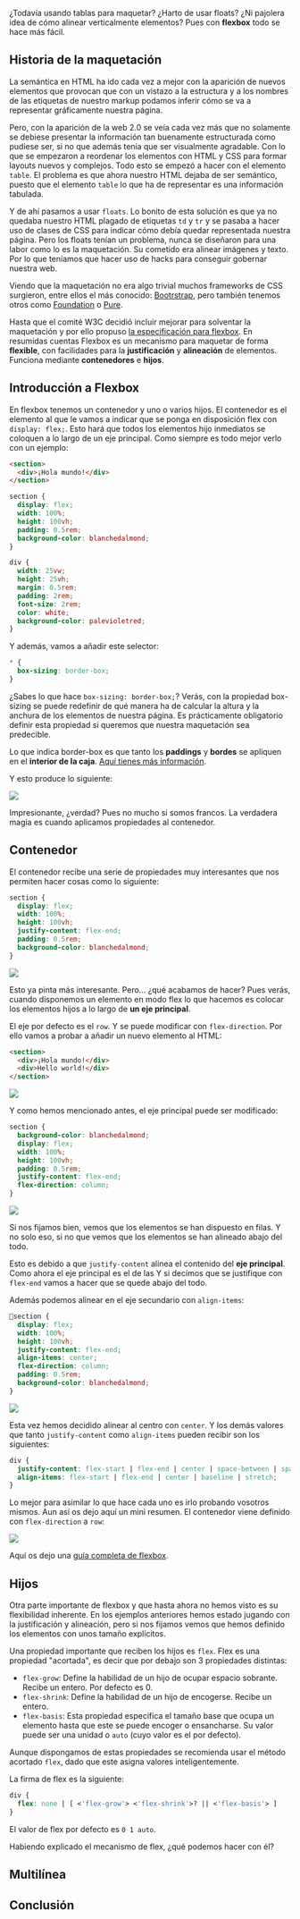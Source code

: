 ¿Todavía usando tablas para maquetar? ¿Harto de usar floats? ¿Ni pajolera idea de cómo alinear verticalmente elementos? Pues con __flexbox__ todo se hace más fácil.
<!-- more -->

<!-- START doctoc -->

<!-- END doctoc -->

## Historia de la maquetación

La semántica en HTML ha ido cada vez a mejor con la aparición de nuevos elementos que provocan que con un vistazo a la estructura y a los nombres de las etiquetas de nuestro markup podamos inferir cómo se va a representar gráficamente nuestra página.

Pero, con la aparición de la web 2.0 se veía cada vez más que no solamente se debiese presentar la información tan buenamente estructurada como pudiese ser, si no que además tenía que ser visualmente agradable. Con lo que se empezaron a reordenar los elementos con HTML y CSS para formar layouts nuevos y complejos. Todo esto se empezó a hacer con el elemento `table`. El problema es que ahora nuestro HTML dejaba de ser semántico, puesto que el elemento `table` lo que ha de representar es una información tabulada.

Y de ahí pasamos a usar `floats`. Lo bonito de esta solución es que ya no quedaba nuestro HTML plagado de etiquetas `td` y `tr` y se pasaba a hacer uso de clases de CSS para indicar cómo debía quedar representada nuestra página. Pero los floats tenían un problema, nunca se diseñaron para una labor como lo es la maquetación. Su cometido era alinear imágenes y texto. Por lo que teníamos que hacer uso de hacks para conseguir gobernar nuestra web.

Viendo que la maquetación no era algo trivial muchos frameworks de CSS surgieron, entre ellos el más conocido: [Bootrstrap](https://getbootstrap.com/), pero también tenemos otros como [Foundation](https://foundation.zurb.com/) o [Pure](https://purecss.io/).

Hasta que el comité W3C decidió incluir mejorar para solventar la maquetación y por ello propuso [la especificación para flexbox](https://www.w3.org/TR/css-flexbox-1/). En resumidas cuentas Flexbox es un mecanismo para maquetar de forma __flexible__, con facilidades para la __justificación__ y __alineación__ de elementos. Funciona mediante __contenedores__ e __hijos__.

## Introducción a Flexbox

En flexbox tenemos un contenedor y uno o varios hijos. El contenedor es el elemento al que le vamos a indicar que se ponga en disposición flex con `display: flex;`. Esto hará que todos los elementos hijo inmediatos se coloquen a lo largo de un eje principal. Como siempre es todo mejor verlo con un ejemplo:

```html
<section>
  <div>¡Hola mundo!</div>
</section>
```

```css
section {
  display: flex;
  width: 100%;
  height: 100vh;
  padding: 0.5rem;
  background-color: blanchedalmond;
}

div {
  width: 25vw;
  height: 25vh;
  margin: 0.5rem;
  padding: 2rem;
  font-size: 2rem;
  color: white;
  background-color: palevioletred;
}
```

Y además, vamos a añadir este selector:

```css
* {
  box-sizing: border-box;
}
```

¿Sabes lo que hace `box-sizing: border-box;`? Verás, con la propiedad box-sizing se puede redefinir de qué manera ha de calcular la altura y la anchura de los elementos de nuestra página. Es prácticamente obligatorio definir esta propiedad si queremos que nuestra maquetación sea predecible.

Lo que indica border-box es que tanto los __paddings__ y __bordes__ se apliquen en el __interior de la caja__. [Aquí tienes más información](https://developer.mozilla.org/en-US/docs/Web/CSS/box-sizing).

Y esto produce lo siguiente:

![](../imgs/maquetacion-con-flexbox/css-flexbox-basico.png)

Impresionante, ¿verdad? Pues no mucho si somos francos. La verdadera magia es cuando aplicamos propiedades al contenedor.

## Contenedor

El contenedor recibe una serie de propiedades muy interesantes que nos permiten hacer cosas como lo siguiente:

```css
section {
  display: flex;
  width: 100%;
  height: 100vh;
  justify-content: flex-end;
  padding: 0.5rem;
  background-color: blanchedalmond;
}
```

![](../imgs/maquetacion-con-flexbox/css-flexbox-flex-end.png)

Esto ya pinta más interesante. Pero... ¿qué acabamos de hacer? Pues verás, cuando disponemos un elemento en modo flex lo que hacemos es colocar los elementos hijos a lo largo de __un eje principal__.

El eje por defecto es el `row`. Y se puede modificar con `flex-direction`. Por ello vamos a probar a añadir un nuevo elemento al HTML:

```html
<section>
  <div>¡Hola mundo!</div>
  <div>Hello world!</div>
</section>
```

![](../imgs/maquetacion-con-flexbox/css-flexbox-flex-direction.png)

Y como hemos mencionado antes, el eje principal puede ser modificado:

```css
section {
  background-color: blanchedalmond;
  display: flex;
  width: 100%;
  height: 100vh;
  padding: 0.5rem;
  justify-content: flex-end;
  flex-direction: column;
}
```

![](../imgs/maquetacion-con-flexbox/css-flexbox-flex-direction-column.png)

Si nos fijamos bien, vemos que los elementos se han dispuesto en filas. Y no solo eso, si no que vemos que los elementos se han alineado abajo del todo.

Esto es debido a que `justify-content` alinea el contenido del __eje principal__. Como ahora el eje principal es el de las Y si decimos que se justifique con `flex-end` vamos a hacer que se quede abajo del todo.

Además podemos alinear en el eje secundario con `align-items`:

```css
section {
  display: flex;
  width: 100%;
  height: 100vh;
  justify-content: flex-end;
  align-items: center;
  flex-direction: column;
  padding: 0.5rem;
  background-color: blanchedalmond;
}
```

![](../imgs/maquetacion-con-flexbox/css-flexbox-align-items.png)

Esta vez hemos decidido alinear al centro con `center`. Y los demás valores que tanto `justify-content` como `align-items` pueden recibir son los siguientes:

```css
div {
  justify-content: flex-start | flex-end | center | space-between | space-around | space-evenly;
  align-items: flex-start | flex-end | center | baseline | stretch;
}
```

Lo mejor para asimilar lo que hace cada uno es irlo probando vosotros mismos. Aun así os dejo aquí un mini resumen. El contenedor viene definido con `flex-direction` a `row`:

![](../imgs/maquetacion-con-flexbox/css-flexbox.gif)

Aquí os dejo una [guía completa de flexbox](https://css-tricks.com/snippets/css/a-guide-to-flexbox/).

## Hijos

Otra parte importante de flexbox y que hasta ahora no hemos visto es su flexibilidad inherente. En los ejemplos anteriores hemos estado jugando con la justificación y alineación, pero si nos fijamos vemos que hemos definido los elementos con unos tamaño explícitos.

Una propiedad importante que reciben los hijos es `flex`. Flex es una propiedad "acortada", es decir que por debajo son 3 propiedades distintas:

* `flex-grow`: Define la habilidad de un hijo de ocupar espacio sobrante. Recibe un entero. Por defecto es 0.
* `flex-shrink`: Define la habilidad de un hijo de encogerse. Recibe un entero.
* `flex-basis`: Esta propiedad especifica el tamaño base que ocupa un elemento hasta que este se puede encoger o ensancharse. Su valor puede ser una unidad o `auto` (cuyo valor es el por defecto).

Aunque dispongamos de estas propiedades se recomienda usar el método acortado `flex`, dado que este asigna valores inteligentemente.

La firma de flex es la siguiente:

```css
div {
  flex: none | [ <'flex-grow'> <'flex-shrink'>? || <'flex-basis'> ]
}
```

El valor de flex por defecto es `0 1 auto`.

Habiendo explicado el mecanismo de flex, ¿qué podemos hacer con él?

## Multilínea

## Conclusión
